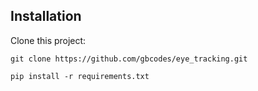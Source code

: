 ## Installation

Clone this project:

```shell
git clone https://github.com/gbcodes/eye_tracking.git
```

```shell
pip install -r requirements.txt
```
